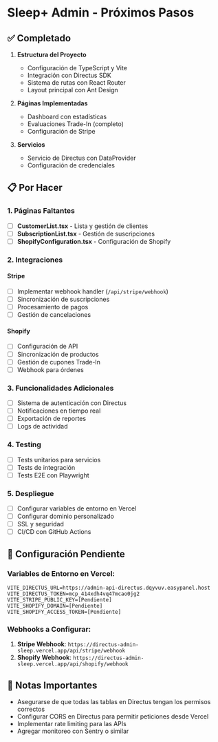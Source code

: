 # Sleep+ Admin - Próximos Pasos

## ✅ Completado

1. **Estructura del Proyecto**
   - Configuración de TypeScript y Vite
   - Integración con Directus SDK
   - Sistema de rutas con React Router
   - Layout principal con Ant Design

2. **Páginas Implementadas**
   - Dashboard con estadísticas
   - Evaluaciones Trade-In (completo)
   - Configuración de Stripe

3. **Servicios**
   - Servicio de Directus con DataProvider
   - Configuración de credenciales

## 📋 Por Hacer

### 1. Páginas Faltantes
- [ ] **CustomerList.tsx** - Lista y gestión de clientes
- [ ] **SubscriptionList.tsx** - Gestión de suscripciones
- [ ] **ShopifyConfiguration.tsx** - Configuración de Shopify

### 2. Integraciones

#### Stripe
- [ ] Implementar webhook handler (`/api/stripe/webhook`)
- [ ] Sincronización de suscripciones
- [ ] Procesamiento de pagos
- [ ] Gestión de cancelaciones

#### Shopify
- [ ] Configuración de API
- [ ] Sincronización de productos
- [ ] Gestión de cupones Trade-In
- [ ] Webhook para órdenes

### 3. Funcionalidades Adicionales
- [ ] Sistema de autenticación con Directus
- [ ] Notificaciones en tiempo real
- [ ] Exportación de reportes
- [ ] Logs de actividad

### 4. Testing
- [ ] Tests unitarios para servicios
- [ ] Tests de integración
- [ ] Tests E2E con Playwright

### 5. Despliegue
- [ ] Configurar variables de entorno en Vercel
- [ ] Configurar dominio personalizado
- [ ] SSL y seguridad
- [ ] CI/CD con GitHub Actions

## 🔧 Configuración Pendiente

### Variables de Entorno en Vercel:
```
VITE_DIRECTUS_URL=https://admin-api-directus.dqyvuv.easypanel.host
VITE_DIRECTUS_TOKEN=mcp_414xdh4vq47mcao0jg2
VITE_STRIPE_PUBLIC_KEY=[Pendiente]
VITE_SHOPIFY_DOMAIN=[Pendiente]
VITE_SHOPIFY_ACCESS_TOKEN=[Pendiente]
```

### Webhooks a Configurar:
1. **Stripe Webhook**: `https://directus-admin-sleep.vercel.app/api/stripe/webhook`
2. **Shopify Webhook**: `https://directus-admin-sleep.vercel.app/api/shopify/webhook`

## 📝 Notas Importantes

- Asegurarse de que todas las tablas en Directus tengan los permisos correctos
- Configurar CORS en Directus para permitir peticiones desde Vercel
- Implementar rate limiting para las APIs
- Agregar monitoreo con Sentry o similar
